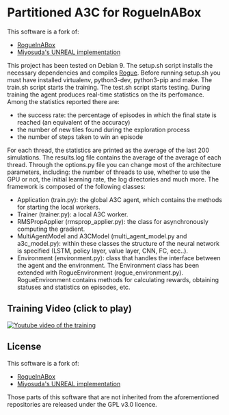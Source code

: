 Partitioned A3C for RogueInABox
==========
  
This software is a fork of:
* [RogueInABox](https://github.com/rogueinabox/rogueinabox)
* [Miyosuda's UNREAL implementation](https://github.com/miyosuda/unreal)

This project has been tested on Debian 9. The setup.sh script installs the necessary dependencies and compiles [Rogue](http://www.anthive.com/project/rogue/). Before running setup.sh you must have installed virtualenv, python3-dev, python3-pip and make. 
The train.sh script starts the training. The test.sh script starts testing.
During training the agent produces real-time statistics on the its perfomance. Among the statistics reported there are: 
* the success rate: the percentage of episodes in which the final state is reached (an equivalent of the accuracy)
* the number of new tiles found during the exploration process
* the number of steps taken to win an episode

For each thread, the statistics are printed as the average of the last 200 simulations. The results.log file contains the average of the average of each thread.
Through the options.py file you can change most of the architecture parameters, including: the number of threads to use, whether to use the GPU or not, the initial learning rate, the log directories and much more.
The framework is composed of the following classes:
* Application (train.py): the global A3C agent, which contains the methods for starting the local workers.
* Trainer (trainer.py): a local A3C worker.
* RMSPropApplier (rmsprop_applier.py): the class for asynchronously computing the gradient.
* MultiAgentModel and A3CModel (multi_agent_model.py and a3c_model.py): within these classes the structure of the neural network is specified (LSTM, policy layer, value layer, CNN, FC, ecc..).
* Environment (environment.py): class that handles the interface between the agent and the environment. The Environment class has been extended with RogueEnvironment (rogue_environment.py). RogueEnvironment contains methods for calculating rewards, obtaining statuses and statistics on episodes, etc.

Training Video (click to play)
-------

[![Youtube video of the training](https://img.youtube.com/vi/1j6_165Q46w/0.jpg)](https://www.youtube.com/watch?v=1j6_165Q46w)


License
-------

This software is a fork of:
* [RogueInABox](https://github.com/rogueinabox/rogueinabox)
* [Miyosuda's UNREAL implementation](https://github.com/miyosuda/unreal)

Those parts of this software that are not inherited from the aforementioned repositories are released under the GPL v3.0 licence.